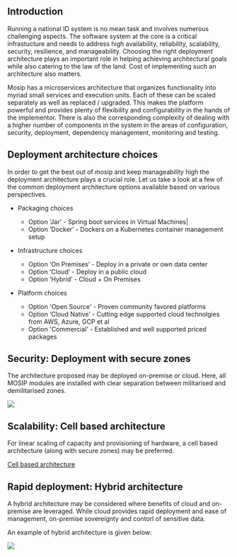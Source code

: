 ## Introduction

Running a national ID system is no mean task and involves numerous challenging aspects. The software system at the core is a critical infrastucture and needs to address high availability, reliability, scalability, security, resilience, and manageability. Choosing the right deployment architecture plays an important role  in helping achieving architectural goals while also catering to the law of the land. Cost of implementing such an architecture also matters.

Mosip has a microservices architecture that organizes functionality into myriad small services and execution units. Each of these can be scaled separately as well as replaced / upgraded. This makes the platform powerful and provides plenty of flexibility  and configurability in the hands of the implementor. There is also the corresponding complexity of dealing with a higher number of components in the system in the areas of configuration, security, deployment, dependency management, monitoring and testing.

## Deployment architecture choices

In order to get the best out of mosip and keep manageability high the deployment architecture plays a crucial role. Let us take a look at a few of the common deployment architecture options available based on various perspectives.

* Packaging choices
  * Option 'Jar' - Spring boot services in Virtual Machines|
  * Option ‘Docker’ - Dockers on a Kubernetes container management setup

* Infrastructure choices
  * Option ‘On Premises’ - Deploy in a private or own data center
  * Option ‘Cloud’ - Deploy in a public cloud
  * Option ‘Hybrid’ - Cloud + On Premises

* Platform choices
  * Option 'Open Source' - Proven community favored platforms
  * Option ‘Cloud Native’ - Cutting edge supported cloud technolgies from AWS, Azure, GCP et al
  * Option 'Commercial' - Established and well supported priced packages


## Security: Deployment with secure zones

The architecture proposed may be deployed on-premise or cloud.  Here, all MOSIP modules are installed with clear separation between militarised and demilitarised zones.

![](https://github.com/pjoshi751/mosip-test/blob/master/doc/mosip_deployment_architecture.png)

## Scalability: Cell based architecture
For linear scaling of capacity and provisioning of hardware, a cell based architecture (along with secure zones) may be preferred.

[Cell based architecture](https://docs.mosip.io/platform/build-and-deploy/cell-based-deployment-architecture)

## Rapid deployment: Hybrid architecture
A hybrid architecture may be considered where benefits of cloud and on-premise are leveraged. While cloud provides rapid deployment and ease of  management, on-premise sovereignty and contorl of sensitive data.  

An example of hybrid architecture is given below:

![](https://github.com/pjoshi751/mosip-test/blob/master/doc/hybrid_architecture.png)

